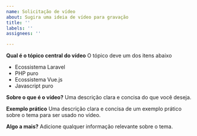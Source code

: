 ```yaml
---
name: Solicitação de vídeo
about: Sugira uma ideia de vídeo para gravação
title: ''
labels: ''
assignees: ''

---
```


**Qual é o tópico central do vídeo**
O tópico deve um dos itens abaixo
- Ecossistema Laravel
- PHP puro
- Ecossistema Vue.js
- Javascript puro

**Sobre o que é o vídeo?**
Uma descrição clara e concisa do que você deseja.

**Exemplo prático**
Uma descrição clara e concisa de um exemplo prático sobre o tema para ser usado no vídeo.

**Algo a mais?**
Adicione qualquer informação relevante sobre o tema.
